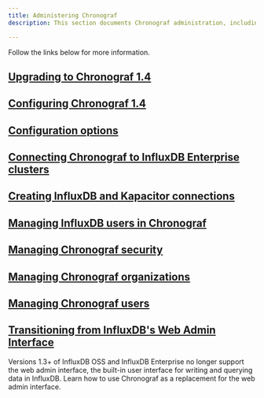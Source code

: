 ```yaml
---
title: Administering Chronograf
description: This section documents Chronograf administration, including configuration, InfluxDB Enterprise clusters, Kapacitor and InfluxDB connections, user and organization management, security, and upgrading.

---
```


Follow the links below for more information.

## [Upgrading to Chronograf 1.4](/chronograf/v1.4/administration/upgrading/)

## [Configuring Chronograf 1.4](/chronograf/v1.4/administration/configuration/)

## [Configuration options](/chronograf/v1.4/administration/config-options/)

## [Connecting Chronograf to InfluxDB Enterprise clusters](/chronograf/v1.4/administration/chrono-on-clusters/)

## [Creating InfluxDB and Kapacitor connections](/chronograf/v1.4/administration/creating-connections/)

## [Managing InfluxDB users in Chronograf](/chronograf/v1.4/administration/managing-influxdb-users/)

## [Managing Chronograf security](/chronograf/v1.4/administration/managing-security/)

## [Managing Chronograf organizations](/chronograf/v1.4/administration/managing-organizations/)

## [Managing Chronograf users](/chronograf/v1.4/administration/managing-chronograf-users/)

## [Transitioning from InfluxDB's Web Admin Interface](/chronograf/v1.4/guides/transition-web-admin-interface/)
Versions 1.3+ of InfluxDB OSS and InfluxDB Enterprise no longer support the web admin interface, the built-in user interface for writing and querying data in InfluxDB.
Learn how to use Chronograf as a replacement for the web admin interface.
